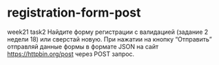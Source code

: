 # registration-form-post
week21 task2
Найдите форму регистрации с валидацией (задание 2 недели 18) или сверстай новую. При нажатии на кнопку “Отправить” отправляй данные формы в формате JSON на сайт https://httpbin.org/post через POST запрос. 
